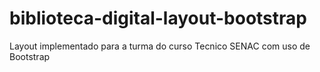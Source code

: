 # biblioteca-digital-layout-bootstrap
Layout implementado para a turma do curso Tecnico SENAC com uso de Bootstrap
